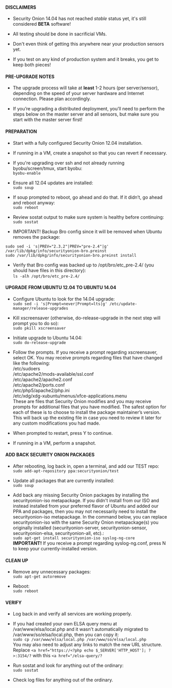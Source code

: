 #### DISCLAIMERS

* Security Onion 14.04 has not reached *stable* status yet, it's still considered **BETA** software!

* All testing should be done in sacrificial VMs.

* Don't even think of getting this anywhere near your production sensors yet.

* If you test on any kind of production system and it breaks, you get to keep both pieces!

#### PRE-UPGRADE NOTES

* The upgrade process will take at **least** 1-2 hours (per server/sensor), depending on the speed of your server hardware and Internet connection.  Please plan accordingly.

* If you’re upgrading a distributed deployment, you’ll need to perform the steps below on the master server and all sensors, but make sure you start with the master server first!

#### PREPARATION
* Start with a fully configured Security Onion 12.04 installation.
* If running in a VM, create a snapshot so that you can revert if necessary.
* If you're upgrading over ssh and not already running byobu/screen/tmux, start byobu:  
`byobu-enable`

* Ensure all 12.04 updates are installed:  
`sudo soup`

* If soup prompted to reboot, go ahead and do that.  If it didn’t, go
ahead and reboot anyway:  
`sudo reboot`

* Review sostat output to make sure system is healthy before continuing:  
`sudo sostat`

* IMPORTANT! Backup Bro config since it will be removed when Ubuntu removes the package:  
```
sudo sed -i 's|PREV="2.3.2"|PREV="pre-2.4"|g' /var/lib/dpkg/info/securityonion-bro.preinst
sudo /var/lib/dpkg/info/securityonion-bro.preinst install
```

* Verify that Bro config was backed up to /opt/bro/etc_pre-2.4/ (you should have files in this directory):  
`ls -alh /opt/bro/etc_pre-2.4/`

#### UPGRADE FROM UBUNTU 12.04 TO UBUNTU 14.04

* Configure Ubuntu to look for the 14.04 upgrade:  
`sudo sed -i 's|Prompt=never|Prompt=lts|g' /etc/update-manager/release-upgrades`

* Kill xscreensaver (otherwise, do-release-upgrade in the next step will prompt you to do so):  
`sudo pkill xscreensaver`

* Initiate upgrade to Ubuntu 14.04:  
`sudo do-release-upgrade`

* Follow the prompts. If you receive a prompt regarding xscreensaver, select OK. You may receive prompts regarding files that have changed like the following:  
/etc/sudoers  
/etc/apache2/mods-available/ssl.conf  
/etc/apache2/apache2.conf  
/etc/apache2/ports.conf  
/etc/php5/apache2/php.ini  
/etc/xdg/xdg-xubuntu/menus/xfce-applications.menu  
These are files that Security Onion modifies and you may receive prompts for additional files that you have modified. The safest option for each of these is to choose to install the package maintainer’s version. This will back up the existing file in case you need to review it later for any custom modifications you had made.  
* When prompted to restart, press Y to continue.
* If running in a VM, perform a snapshot.

#### ADD BACK SECURITY ONION PACKAGES

* After rebooting, log back in, open a terminal, and add our TEST repo:  
`sudo add-apt-repository ppa:securityonion/test`

* Update all packages that are currently installed:  
`sudo soup`

* Add back any missing Security Onion packages by installing the securityonion-iso metapackage.  If you didn't install from our ISO and instead installed from your preferred flavor of Ubuntu and added our PPA and packages, then you may not necessarily need to install the securityonion-iso metapackage. In the command below, you can replace securityonion-iso with the same Security Onion metapackage(s) you originally installed (securityonion-server, securityonion-sensor, securityonion-elsa, securityonion-all, etc).:  
`sudo apt-get install securityonion-iso syslog-ng-core`  
**IMPORTANT!** If you receive a prompt regarding syslog-ng.conf, press N to keep your currently-installed version.  

#### CLEAN UP

* Remove any unnecessary packages:  
`sudo apt-get autoremove`

* Reboot:  
`sudo reboot`

#### VERIFY

* Log back in and verify all services are working properly.

* If you had created your own ELSA query menu at /var/www/elsa/local.php and it wasn't automatically migrated to /var/www/so/elsa/local.php, then you can copy it:  
`sudo cp /var/www/elsa/local.php /var/www/so/elsa/local.php`  
You may also need to adjust any links to match the new URL structure.  Replace `<a href="https://<?php echo $_SERVER['HTTP_HOST']; ?>:3154/?` with this `<a href="/elsa-query/?`

* Run sostat and look for anything out of the ordinary:  
`sudo sostat`

* Check log files for anything out of the ordinary.